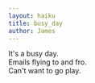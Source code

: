```yaml
---
layout: haiku
title: busy_day
author: James
---
```


It's a busy day.<br>
Emails flying to and fro.<br>
Can't want to go play.<br>
